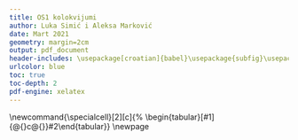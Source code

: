 ```yaml
---
title: OS1 kolokvijumi
author: Luka Simić i Aleksa Marković
date: Mart 2021
geometry: margin=2cm
output: pdf_document
header-includes: \usepackage[croatian]{babel}\usepackage{subfig}\usepackage{float}
urlcolor: blue
toc: true
toc-depth: 2
pdf-engine: xelatex
---
```

\newcommand{\specialcell}[2][c]{%
  \begin{tabular}[#1]{@{}c@{}}#2\end{tabular}}
\newpage
